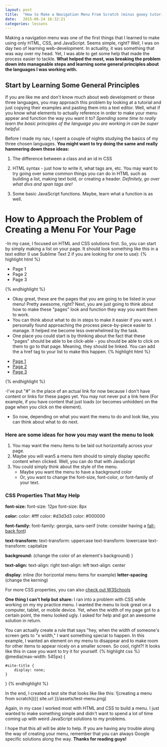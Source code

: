 ```yaml
---
layout: post
title:  "How to Make a Navigation Menu From Scratch (minus gooey tutorials)"
date:   2015-06-24 16:32:21
categories: lessons
---
```


Making a navigation menu was one of the first things that I learned to make using only HTML, CSS, and JavaScript. Seems simple, right? Well, I was on day two of learning web-development. In actuality, it was something that was way over my head. Yet, I was able to get some help that made the process easier to tackle. **What helped the most, was breaking the problem down into manageable steps and learning some general principles about the languages I was working with.** 

## Start by Learning Some General Principles
If you are like me and don't know much about web development or these three languages, you may approach this problem by looking at a tutorial and just copying their examples and pasting them into a text editor. Well, what if you know what elements to actually reference in order to make your menu appear and function the way you want it to? *Spending some time to really learn the basic principles of the language you are working in can be super helpful.* 

Before I made my nav, I spent a couple of nights studying the basics of my three chosen languages. **You might want to try doing the same and really hammering down these ideas:**

1. The difference between a class and an id in CSS

2. HTML syntax - just how to write it, what tags are, etc. You may want to try going over some common things you can do in HTML such as building a list, making text bold, or creating a header. *Definitely, go over what divs and span tags are!* 

3. Some basic JavaScript functions. Maybe, learn what a function is as well. 

# How to Approach the Problem of Creating a Menu For Your Page
-In my case, I focused on HTML and CSS solutions first. So, you can start by simply making a list on your page. It should look something like this in a text editor (I use Sublime Text 2 if you are looking for one to use):
{% highlight html %}
<ul>
	<li>Page 1</li>
	<li>Page 2</li>
	<li>Page 3</li>
</ul>
{% endhighlight %}

- Okay great, these are the pages that you are going to be listed in your menu! Pretty awesome, right? Next, you are just going to think about how to make these "pages" look and function they way you want them to work. 
- You can think about what to do in steps to make it easier if you want. I personally found approaching the process piece-by-piece easier to manage. It helped me become less overwhelmed by the task. 
- One place you could start is by thinking about the fact that these "pages" should be able to be click-able - you should be able to click on them to go to that page. Meaning, they should be linked. You can add the a href tag to your list to make this happen. 
{% highlight html %}
<ul>
	<li><a href="#">Page 1</li></a>
	<li><a href="#">Page 2</li></a>
	<li><a href="#">Page 3</li></a>
</ul>
{% endhighlight %}

-I've put "#" in the place of an actual link for now because I don't have content or links for these pages yet. You may not never put a link here (For example, if you have content that just loads (or becomes unhidden) on the page when you click on the element). 
- So now, depending on what you want the menu to do and look like, you can think about what to do next. 

### Here are some ideas for how you may want the menu to look
1. You may want the menu items to be laid out horizontally across your page. 
2. Maybe you will wan5 a menu item should to simply display specific content when clicked. Well, you can do that with JavaScript
3. You could simply think about the style of the menu. 
	- Maybe you want the menu to have a background color
	- Or, you want to change the font-size, font-color, or font-family of your text. 

### CSS Properties That May Help

**font-size:** 
  font-size: 12px
  font-size: 8px

**color:** 
	color: #fff
	color: #d3d3d3
	color: #000000

**font-family:** 
	font-family: georgia, sans-serif  (note: consider having a [fall-back font](http://www.w3schools.com/cssref/css_websafe_fonts.asp)) 

**text-transform:**
	text-transform: uppercase
	text-transform: lowercase
	text-transform: capitalize


**background:** (change the color of an element's background) }

**text-align:**
	text-align: right
	text-align: left
	text-align: center


**display**: inline (for horizontal menu items for example) 
**letter-spacing** (change the kerning) 
 


For more CSS properties, you can also [check out W3Schools](http://www.w3schools.com/cssref/)

**One thing I can't help but share:** I ran into a problem with CSS while working on my my practice menu. I wanted the menu to look great on a computer, tablet, or mobile device. Yet, when the width of my page got to a certain point, the menu looked ugly. I asked for help and got an awesome solution in return. 

You can actually create a rule that says "hey, when the width of  someone's screen gets to "x width," I want something special to happen. In this example, I wanted an element on my menu to disappear and to make room for other items to appear nicely on a smaller screen. So cool, right?! It looks like this in case you want to try it for yourself. 
{% highlight css %}
@media(max-width: 545px) {

	#site-title {
		display: none;
	}
}
{% endhighlight %}

In the end, I created a test site that looks like like this:
![creating a menu from scratch]({{ site.url }}/assets/test-menu.png)

Again, in my case I worked most with HTML and CSS to build a menu. I just wanted to make something simple and didn't want to spend a lot of time coming up with weird JavaScript solutions to my problems. 

I hope that this all will be able to help. If you are having any trouble along the way of creating your menu, remember that you can always Google specific solutions along the way. **Thanks for reading guys!** 



